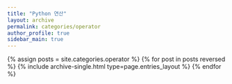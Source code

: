 ```yaml
---
title: "Python 연산"
layout: archive
permalink: categories/operator
author_profile: true
sidebar_main: true
---
```



{% assign posts = site.categories.operator %}
{% for post in posts reversed %} {% include archive-single.html type=page.entries_layout %} {% endfor %}